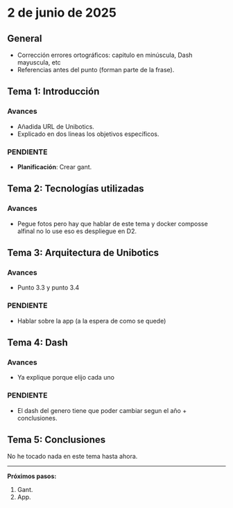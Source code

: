 # 2 de junio de 2025

## General

- Corrección errores ortográficos: capitulo en minúscula, Dash mayuscula, etc
- Referencias antes del punto (forman parte de la frase).

## Tema 1: Introducción

### Avances

- Añadida URL de Unibotics.
- Explicado en dos lineas los objetivos específicos.

### PENDIENTE

- **Planificación**: Crear gant.

## Tema 2: Tecnologías utilizadas

### Avances

- Pegue fotos pero hay que hablar de este tema y docker composse alfinal no lo use eso es despliegue en D2.

## Tema 3: Arquitectura de Unibotics

### Avances
- Punto 3.3 y punto 3.4

### PENDIENTE

- Hablar sobre la app (a la espera de como se quede)

## Tema 4: Dash

### Avances

- Ya explique porque elijo cada uno

### PENDIENTE

- El dash del genero tiene que poder cambiar segun el año + conclusiones. 

## Tema 5: Conclusiones
No he tocado nada en este tema hasta ahora.

---

**Próximos pasos:**
1. Gant.
2. App.




